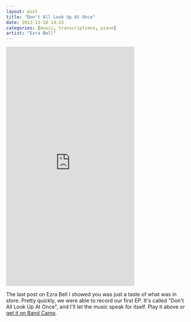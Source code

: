 ```yaml
---
layout: post
title: "Don't All Look Up At Once"
date: 2013-12-18 14:23
categories: [music, transcriptions, piano]
artist: "Ezra Bell"
---
```


<iframe style="border: 0; width: 350px; height: 654px;" src="http://bandcamp.com/EmbeddedPlayer/album=143411060/size=large/bgcol=ffffff/linkcol=0687f5/transparent=true/" seamless="true"><a href="http://ezrabell.bandcamp.com/album/dont-all-look-up-at-once">Don't All Look Up At Once by Ezra Bell</a></iframe>

The last post on Ezra Bell I showed you was just a taste of what was in store. Pretty quickly, we were able to record our first EP. It's called "Don't All Look Up At Once", and I'll let the music speak for itself. Play it above or [get it on Band Camp][bandcamp].

[bandcamp]: http://ezrabell.bandcamp.com/album/dont-all-look-up-at-once
